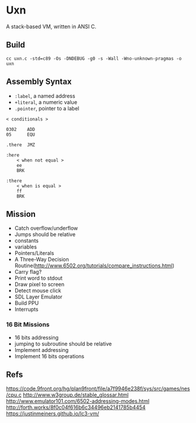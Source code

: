 # Uxn

A stack-based VM, written in ANSI C.

## Build

```
cc uxn.c -std=c89 -Os -DNDEBUG -g0 -s -Wall -Wno-unknown-pragmas -o uxn
```

## Assembly Syntax

- `:label`, a named address
- `+literal`, a numeric value
- `.pointer`, pointer to a label

```
< conditionals >

0302	ADD 
05		EQU

.there	JMZ

:here
	< when not equal >
	ee
	BRK

:there
	< when is equal >
	ff
	BRK
```

## Mission

- Catch overflow/underflow
- Jumps should be relative
- constants
- variables
- Pointers/Literals
- A Three-Way Decision Routine(http://www.6502.org/tutorials/compare_instructions.html)
- Carry flag?
- Print word to stdout
- Draw pixel to screen
- Detect mouse click
- SDL Layer Emulator
- Build PPU
- Interrupts

### 16 Bit Missions

- 16 bits addressing
- jumping to subroutine should be relative
- Implement addressing
- Implement 16 bits operations

## Refs

https://code.9front.org/hg/plan9front/file/a7f9946e238f/sys/src/games/nes/cpu.c
http://www.w3group.de/stable_glossar.html
http://www.emulator101.com/6502-addressing-modes.html
http://forth.works/8f0c04f616b6c34496eb2141785b4454
https://justinmeiners.github.io/lc3-vm/